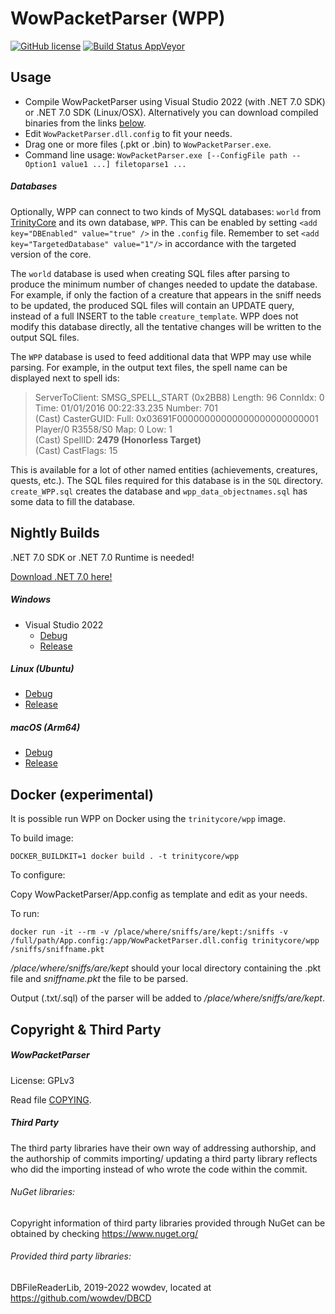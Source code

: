 WowPacketParser (WPP)
=====================

[![GitHub license](https://img.shields.io/github/license/TrinityCore/WowPacketParser.svg?style=flat-square)](https://github.com/TrinityCore/WowPacketParser/blob/WowPacketParser/COPYING)
[![Build Status AppVeyor](https://img.shields.io/appveyor/ci/DDuarte/wowpacketparser-191/master.svg?style=flat-square)](https://ci.appveyor.com/project/DDuarte/wowpacketparser-191)

Usage
-----

* Compile WowPacketParser using Visual Studio 2022 (with .NET 7.0 SDK) or .NET 7.0 SDK (Linux/OSX).
  Alternatively you can download compiled binaries from the links [below](#nightly-builds).
* Edit `WowPacketParser.dll.config` to fit your needs.
* Drag one or more files (.pkt or .bin) to `WowPacketParser.exe`.
* Command line usage: `WowPacketParser.exe [--ConfigFile path --Option1 value1 ...] filetoparse1 ...`

##### Databases

Optionally, WPP can connect to two kinds of MySQL databases: `world` from [TrinityCore](https://github.com/TrinityCore/TrinityCore)
and its own database, `WPP`. This can be enabled by setting `<add key="DBEnabled" value="true" />`
in the `.config` file. Remember to set `<add key="TargetedDatabase" value="1"/>` in accordance with the targeted version of the core. 

The `world` database is used when creating SQL files after parsing to produce the minimum number of
changes needed to update the database. For example, if only the faction of a creature that appears
in the sniff needs to be updated, the produced SQL files will contain an UPDATE query, instead of
a full INSERT to the table `creature_template`. WPP does not modify this database directly, all the
tentative changes will be written to the output SQL files.

The `WPP` database is used to feed additional data that WPP may use while parsing. For example, in
the output text files, the spell name can be displayed next to spell ids:

> ServerToClient: SMSG_SPELL_START (0x2BB8) Length: 96 ConnIdx: 0 Time: 01/01/2016 00:22:33.235 Number: 701  
> (Cast) CasterGUID: Full: 0x03691F00000000000000000000000001 Player/0 R3558/S0 Map: 0 Low: 1  
> (Cast) SpellID: **2479 (Honorless Target)**  
> (Cast) CastFlags: 15

This is available for a lot of other named entities (achievements, creatures, quests, etc.). The SQL
files required for this database is in the `SQL` directory. `create_WPP.sql` creates the database
and `wpp_data_objectnames.sql` has some data to fill the database.

Nightly Builds
--------------
.NET 7.0 SDK or .NET 7.0 Runtime is needed!

[Download .NET 7.0 here!](https://dotnet.microsoft.com/download/dotnet/7.0)

##### Windows
- Visual Studio 2022
  - [Debug](https://nightly.link/TrinityCore/WowPacketParser/workflows/gh-build/master/WPP-windows-latest-Debug.zip)
  - [Release](https://nightly.link/TrinityCore/WowPacketParser/workflows/gh-build/master/WPP-windows-latest-Release.zip)
  
##### Linux (Ubuntu)
  - [Debug](https://nightly.link/TrinityCore/WowPacketParser/workflows/gh-build/master/WPP-ubuntu-latest-Debug.zip)
  - [Release](https://nightly.link/TrinityCore/WowPacketParser/workflows/gh-build/master/WPP-ubuntu-latest-Release.zip)
  
##### macOS (Arm64)
  - [Debug](https://nightly.link/TrinityCore/WowPacketParser/workflows/gh-build/master/WPP-macos-14-Debug.zip)
  - [Release](https://nightly.link/TrinityCore/WowPacketParser/workflows/gh-build/master/WPP-macos-14-Release.zip)
  
  
Docker (experimental)
---------------------

It is possible run WPP on Docker using the `trinitycore/wpp` image.

To build image:
```
DOCKER_BUILDKIT=1 docker build . -t trinitycore/wpp
```

To configure:

Copy WowPacketParser/App.config as template and edit as your needs.


To run:

```
docker run -it --rm -v /place/where/sniffs/are/kept:/sniffs -v /full/path/App.config:/app/WowPacketParser.dll.config trinitycore/wpp /sniffs/sniffname.pkt
```

*/place/where/sniffs/are/kept* should your local directory containing the .pkt file and *sniffname.pkt* the file to be parsed.

Output (.txt/.sql) of the parser will be added to */place/where/sniffs/are/kept*.


Copyright & Third Party
-----------------------
##### WowPacketParser
License: GPLv3

Read file [COPYING](COPYING).

##### Third Party 

The third party libraries have their own way of addressing authorship, and the authorship of commits importing/ updating
a third party library reflects who did the importing instead of who wrote the code within the commit.


###### NuGet libraries:

Copyright information of third party libraries provided through NuGet can be obtained by checking https://www.nuget.org/


###### Provided third party libraries:

DBFileReaderLib, 2019-2022 wowdev, located at https://github.com/wowdev/DBCD

